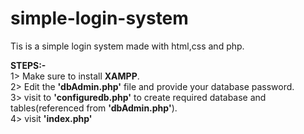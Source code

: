 # simple-login-system
Tis is a simple login system made with html,css and php.

<b>STEPS:-</b><br>
  1> Make sure to install <b>XAMPP</b>.<br>
  2> Edit the <b>'dbAdmin.php'</b> file and provide your database password.<br>
  3> visit to <b>'configuredb.php'</b> to create required database and tables(referenced from <b>'dbAdmin.php'</b>).<br>
  4> visit <b>'index.php'</b>
